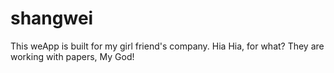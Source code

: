 # shangwei

This weApp is built for my girl friend's company.
Hia Hia, for what? They are working with papers, My God!
